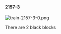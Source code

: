 #### 2157-3
![train-2157-3-0.png](https://github.com/lil-lab/nlvr/raw/master/nlvr/train/images/16/train-2157-3-0.png "train-2157-3-0.png")

There are 2 black blocks
